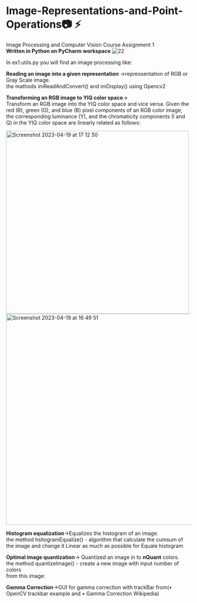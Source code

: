 # Image-Representations-and-Point-Operations:camera: :zap:
Image Processing and Computer Vision Course Assignment 1 <br />
**Written in Python on PyCharm workspace** ![22](https://user-images.githubusercontent.com/73976733/104122372-55ae3700-534d-11eb-8de4-492973fca972.jpeg)
                                               
In ex1.utils.py you will find an image processing like:

**Reading an image into a given representation** ->repressentation of RGB or Gray Scale image.<br />
the mathods imReadAndConvert() and imDisplay() using Opencv2

**Transforming an RGB image to YIQ color space**-> <br />
Transform an RGB image into the YIQ color space and vice versa. Given the red (R), green (G), and blue (B) pixel components of an RGB color image, the corresponding luminance (Y), and the chromaticity components (I and Q) in the YIQ color space are linearly related as follows:

<img width="498" alt="Screenshot 2023-04-19 at 17 12 50" src="https://user-images.githubusercontent.com/58401645/233102591-7e16af26-c744-43e2-a33c-56ecebd772f5.png">

<img width="575" alt="Screenshot 2023-04-19 at 16 49 51" src="https://user-images.githubusercontent.com/58401645/233099251-64a26bba-1153-46a1-b828-0ebfd46a4ac0.png">

**Histogram equalization**->Equalizes the histogram of an image. <br />
the method hsitogramEqualize() - algorithm that calculate the cumsum of the image and change it Linear as much as possible for Equale histogram



**Optimal image quantization**-> Quantized an image in to **nQuant** colors. <br />
the method quantizeImage() - create a new image with input number of colors  
 from this image: <br />
 
**Gamma Correction**->GUI for gamma correction with trackBar from(• OpenCV trackbar example and • Gamma Correction Wikipedia)

